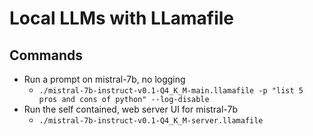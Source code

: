 # Local LLMs with LLamafile




## Commands
- Run a prompt on mistral-7b, no logging
  - `./mistral-7b-instruct-v0.1-Q4_K_M-main.llamafile -p "list 5 pros and cons of python" --log-disable`
- Run the self contained, web server UI for mistral-7b
  - `./mistral-7b-instruct-v0.1-Q4_K_M-server.llamafile`